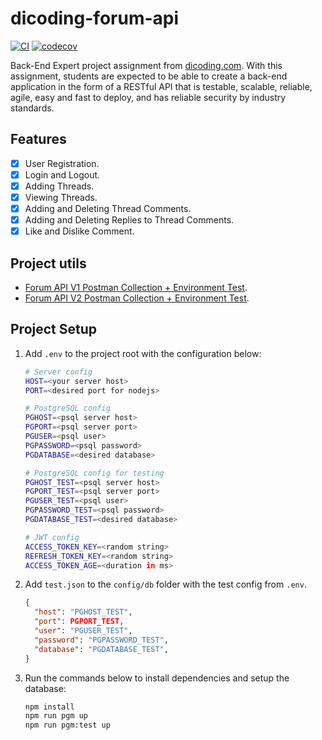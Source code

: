 [class-link]: https://www.dicoding.com/academies/276
[pm-v1]:
  https://github.com/dicodingacademy/a276-backend-expert-labs/raw/099-shared-content/shared-content/03-submission-content/01-Forum-API-V1/Forum%20API%20V1%20Test.zip
[pm-v2]:
  https://github.com/dicodingacademy/a276-backend-expert-labs/raw/099-shared-content/shared-content/03-submission-content/02-Forum-API-V2/Forum%20API%20V2%20Test.zip

# dicoding-forum-api

[![CI](https://github.com/KeidsID/dicoding-forum-api/actions/workflows/ci.yaml/badge.svg?branch=main&event=push)](https://github.com/KeidsID/dicoding-forum-api/actions/workflows/ci.yaml)
[![codecov](https://codecov.io/gh/KeidsID/dicoding-forum-api/branch/main/graph/badge.svg?token=J44SKMPO19)](https://codecov.io/gh/KeidsID/dicoding-forum-api)

Back-End Expert project assignment from [dicoding.com][class-link]. With this
assignment, students are expected to be able to create a back-end application in
the form of a RESTful API that is testable, scalable, reliable, agile, easy and
fast to deploy, and has reliable security by industry standards.

## Features

- [x] User Registration.
- [x] Login and Logout.
- [x] Adding Threads.
- [x] Viewing Threads.
- [x] Adding and Deleting Thread Comments.
- [x] Adding and Deleting Replies to Thread Comments.
- [x] Like and Dislike Comment.

## Project utils

- [Forum API V1 Postman Collection + Environment Test][pm-v1].
- [Forum API V2 Postman Collection + Environment Test][pm-v2].

## Project Setup

1. Add `.env` to the project root with the configuration below:

   ```sh
   # Server config
   HOST=<your server host>
   PORT=<desired port for nodejs>

   # PostgreSQL config
   PGHOST=<psql server host>
   PGPORT=<psql server port>
   PGUSER=<psql user>
   PGPASSWORD=<psql password>
   PGDATABASE=<desired database>

   # PostgreSQL config for testing
   PGHOST_TEST=<psql server host>
   PGPORT_TEST=<psql server port>
   PGUSER_TEST=<psql user>
   PGPASSWORD_TEST=<psql password>
   PGDATABASE_TEST=<desired database>

   # JWT config
   ACCESS_TOKEN_KEY=<random string>
   REFRESH_TOKEN_KEY=<random string>
   ACCESS_TOKEN_AGE=<duration in ms>
   ```

2. Add `test.json` to the `config/db` folder with the test config from `.env`.

   ```json
   {
     "host": "PGHOST_TEST",
     "port": PGPORT_TEST,
     "user": "PGUSER_TEST",
     "password": "PGPASSWORD_TEST",
     "database": "PGDATABASE_TEST",
   }
   ```

3. Run the commands below to install dependencies and setup the database:
   ```sh
   npm install
   npm run pgm up
   npm run pgm:test up
   ```
